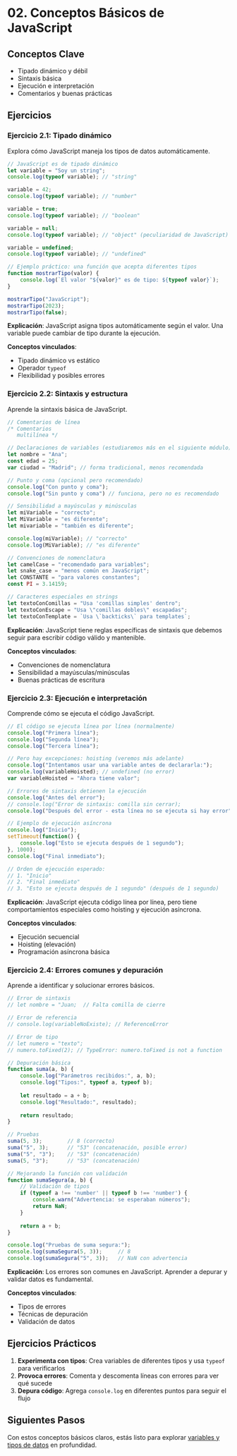 # 02. Conceptos Básicos de JavaScript

## Conceptos Clave
- Tipado dinámico y débil
- Sintaxis básica
- Ejecución e interpretación
- Comentarios y buenas prácticas

## Ejercicios

### Ejercicio 2.1: Tipado dinámico
Explora cómo JavaScript maneja los tipos de datos automáticamente.

```javascript
// JavaScript es de tipado dinámico
let variable = "Soy un string";
console.log(typeof variable); // "string"

variable = 42;
console.log(typeof variable); // "number"

variable = true;
console.log(typeof variable); // "boolean"

variable = null;
console.log(typeof variable); // "object" (peculiaridad de JavaScript)

variable = undefined;
console.log(typeof variable); // "undefined"

// Ejemplo práctico: una función que acepta diferentes tipos
function mostrarTipo(valor) {
    console.log(`El valor "${valor}" es de tipo: ${typeof valor}`);
}

mostrarTipo("JavaScript");
mostrarTipo(2023);
mostrarTipo(false);
```

**Explicación**: JavaScript asigna tipos automáticamente según el valor. Una variable puede cambiar de tipo durante la ejecución.

**Conceptos vinculados**:
- Tipado dinámico vs estático
- Operador `typeof`
- Flexibilidad y posibles errores

### Ejercicio 2.2: Sintaxis y estructura
Aprende la sintaxis básica de JavaScript.

```javascript
// Comentarios de línea
/* Comentarios 
   multilínea */

// Declaraciones de variables (estudiaremos más en el siguiente módulo)
let nombre = "Ana";
const edad = 25;
var ciudad = "Madrid"; // forma tradicional, menos recomendada

// Punto y coma (opcional pero recomendado)
console.log("Con punto y coma");
console.log("Sin punto y coma") // funciona, pero no es recomendado

// Sensibilidad a mayúsculas y minúsculas
let miVariable = "correcto";
let MiVariable = "es diferente";
let mivariable = "también es diferente";

console.log(miVariable); // "correcto"
console.log(MiVariable); // "es diferente"

// Convenciones de nomenclatura
let camelCase = "recomendado para variables"; 
let snake_case = "menos común en JavaScript";
let CONSTANTE = "para valores constantes";
const PI = 3.14159;

// Caracteres especiales en strings
let textoConComillas = "Usa 'comillas simples' dentro";
let textoConEscape = "Usa \"comillas dobles\" escapadas";
let textoConTemplate = `Usa \`backticks\` para templates`;
```

**Explicación**: JavaScript tiene reglas específicas de sintaxis que debemos seguir para escribir código válido y mantenible.

**Conceptos vinculados**:
- Convenciones de nomenclatura
- Sensibilidad a mayúsculas/minúsculas
- Buenas prácticas de escritura

### Ejercicio 2.3: Ejecución e interpretación
Comprende cómo se ejecuta el código JavaScript.

```javascript
// El código se ejecuta línea por línea (normalmente)
console.log("Primera línea");
console.log("Segunda línea");
console.log("Tercera línea");

// Pero hay excepciones: hoisting (veremos más adelante)
console.log("Intentamos usar una variable antes de declararla:");
console.log(variableHoisted); // undefined (no error)
var variableHoisted = "Ahora tiene valor";

// Errores de sintaxis detienen la ejecución
console.log("Antes del error");
// console.log("Error de sintaxis: comilla sin cerrar);
console.log("Después del error - esta línea no se ejecuta si hay error");

// Ejemplo de ejecución asíncrona
console.log("Inicio");
setTimeout(function() {
    console.log("Esto se ejecuta después de 1 segundo");
}, 1000);
console.log("Final inmediato");

// Orden de ejecución esperado:
// 1. "Inicio"
// 2. "Final inmediato" 
// 3. "Esto se ejecuta después de 1 segundo" (después de 1 segundo)
```

**Explicación**: JavaScript ejecuta código línea por línea, pero tiene comportamientos especiales como hoisting y ejecución asíncrona.

**Conceptos vinculados**:
- Ejecución secuencial
- Hoisting (elevación)
- Programación asíncrona básica

### Ejercicio 2.4: Errores comunes y depuración
Aprende a identificar y solucionar errores básicos.

```javascript
// Error de sintaxis
// let nombre = "Juan;  // Falta comilla de cierre

// Error de referencia  
// console.log(variableNoExiste); // ReferenceError

// Error de tipo
// let numero = "texto";
// numero.toFixed(2); // TypeError: numero.toFixed is not a function

// Depuración básica
function suma(a, b) {
    console.log("Parámetros recibidos:", a, b);
    console.log("Tipos:", typeof a, typeof b);
    
    let resultado = a + b;
    console.log("Resultado:", resultado);
    
    return resultado;
}

// Pruebas
suma(5, 3);        // 8 (correcto)
suma("5", 3);      // "53" (concatenación, posible error)
suma("5", "3");    // "53" (concatenación)
suma(5, "3");      // "53" (concatenación)

// Mejorando la función con validación
function sumaSegura(a, b) {
    // Validación de tipos
    if (typeof a !== 'number' || typeof b !== 'number') {
        console.warn("Advertencia: se esperaban números");
        return NaN;
    }
    
    return a + b;
}

console.log("Pruebas de suma segura:");
console.log(sumaSegura(5, 3));     // 8
console.log(sumaSegura("5", 3));   // NaN con advertencia
```

**Explicación**: Los errores son comunes en JavaScript. Aprender a depurar y validar datos es fundamental.

**Conceptos vinculados**:
- Tipos de errores
- Técnicas de depuración
- Validación de datos

## Ejercicios Prácticos

1. **Experimenta con tipos**: Crea variables de diferentes tipos y usa `typeof` para verificarlos
2. **Provoca errores**: Comenta y descomenta líneas con errores para ver qué sucede
3. **Depura código**: Agrega `console.log` en diferentes puntos para seguir el flujo

## Siguientes Pasos
Con estos conceptos básicos claros, estás listo para explorar [variables y tipos de datos](../03-variables-tipos/) en profundidad.